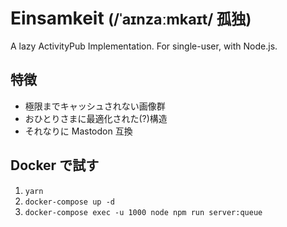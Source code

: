 # Einsamkeit <small>(/ˈaɪnzaːmkaɪt/ 孤独)</small>
A lazy ActivityPub Implementation. For single-user, with Node.js.

## 特徴
* 極限までキャッシュされない画像群
* おひとりさまに最適化された(?)構造
* それなりに Mastodon 互換

## Docker で試す
1. `yarn`
2. `docker-compose up -d`
3. `docker-compose exec -u 1000 node npm run server:queue`
